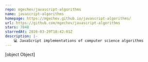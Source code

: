 ```yaml
---
repo: mgechev/javascript-algorithms
name: javascript-algorithms
homepage: https://mgechev.github.io/javascript-algorithms/
url: https://github.com/mgechev/javascript-algorithms
stars: 7848
starredAt: 2016-03-29T18:42:01Z
description: |-
    💻 JavaScript implementations of computer science algorithms
---
```


[object Object]
